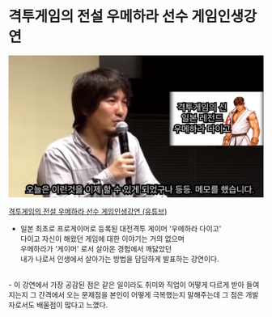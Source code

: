 # **격투게임의 전설 우메하라 선수 게임인생강연**

<img src="../image/우메하라%20다이고.png" width="600px"  alt="우메하라 다이고가 강연하는 모습"></img>


 [격투게임의 전설 우메하라 선수 게임인생강연 (유튜브)](https://www.youtube.com/watch?v=s0mQpelkssc&list=PLBxoA_enDPbRVWYT--1yTbwK3Npy1iDYH)

- 일본 최초로 프로게이머로 등록된 대전격투 게이머 '우메하라 다이고'      
다이고 자신이 해왔던 게임에 대한 이야기는 거의 없으며   
우메하라가 '게이머' 로서 살아온 경험에서 깨닳았던    
내가 나로서 인생에서 살아가는 방법을 담담하게 발표하는 강연이다.     
<br />
- 이 강연에서 가장 공감된 점은 같은 일이라도             
취미와 직업이 어떻게 다르게 받아 들여지는지      
그 간격에서 오는 문제점을 본인이 어떻게 극복했는지 말해주는데                
그 점은 개발자로서도 배울점이 많다고 느꼈다.            
